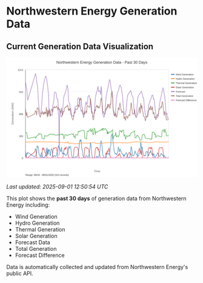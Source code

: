 # Northwestern Energy Generation Data

## Current Generation Data Visualization

![Northwestern Energy Generation Data](images/nwe_generation_plot.svg)

*Last updated: 2025-09-01 12:50:54 UTC*

This plot shows the **past 30 days** of generation data from Northwestern Energy including:
- Wind Generation
- Hydro Generation  
- Thermal Generation
- Solar Generation
- Forecast Data
- Total Generation
- Forecast Difference

Data is automatically collected and updated from Northwestern Energy's public API.

